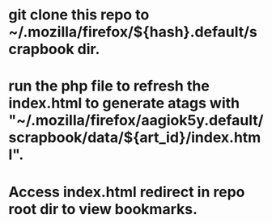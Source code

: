 # git clone this repo to ~/.mozilla/firefox/${hash}.default/scrapbook dir.
# run the php file to refresh the index.html to generate atags with "~/.mozilla/firefox/aagiok5y.default/scrapbook/data/${art_id}/index.html".
# Access index.html redirect in repo root dir to view bookmarks.
